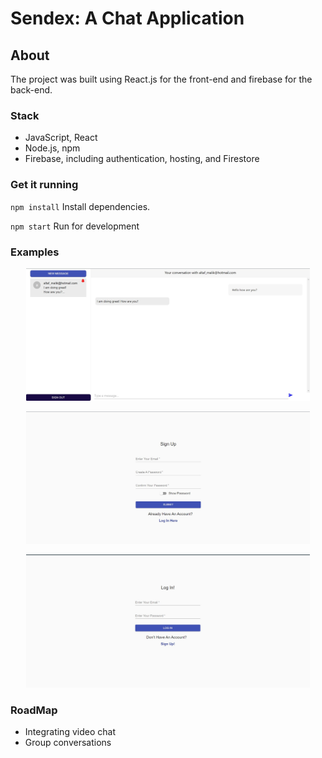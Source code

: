 # Sendex: A Chat Application

## About

The project was built using React.js for the front-end and firebase for the back-end. 


### Stack

- JavaScript, React
- Node.js, npm
- Firebase, including authentication, hosting, and Firestore


### Get it running

`npm install`
Install dependencies.

`npm start`
Run for development

### Examples

<p align="center">
  <img width="90%" src="resources/mainPage.jpg">
</p>

<p align="center">
  <img width="90%" src="resources/signup.jpg">
</p>

<p align="center">
  <img width="90%" src="resources/login.jpg">
</p>

### RoadMap

* Integrating video chat
* Group conversations



